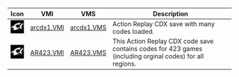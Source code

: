 | Icon | VMI | VMS | Description |
|------|-----|-----|-------------|
| ![CDX_CODES_00](../icons/CDX_CODES_00.GIF) | [arcdx1.VMI](arcdx1.VMI) | [arcdx1.VMS](arcdx1.VMS) | Action Replay CDX save with many codes loaded. 
| ![CDX_CODES_00](../icons/CDX_CODES_00.GIF) | [AR423.VMI](AR423.VMI) | [AR423.VMS](AR423.VMS) | This Action Replay CDX code save contains codes for 423 games (including orginal codes) for all regions. 
